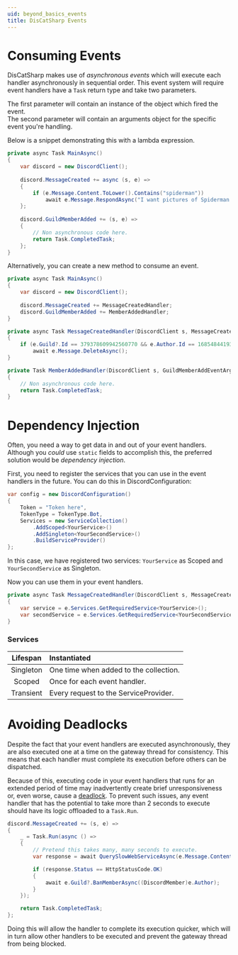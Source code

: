```yaml
---
uid: beyond_basics_events
title: DisCatSharp Events
---
```


# Consuming Events
DisCatSharp makes use of *asynchronous events* which will execute each handler asynchronously in sequential order. 
This event system will require event handlers have a `Task` return type and take two parameters.

The first parameter will contain an instance of the object which fired the event.<br/>
The second parameter will contain an arguments object for the specific event you're handling.

Below is a snippet demonstrating this with a lambda expression.
```cs
private async Task MainAsync()
{
    var discord = new DiscordClient();
	
    discord.MessageCreated += async (s, e) =>
    {
        if (e.Message.Content.ToLower().Contains("spiderman")) 
            await e.Message.RespondAsync("I want pictures of Spiderman!");
    };
	
	discord.GuildMemberAdded += (s, e) =>
    {
        // Non asynchronous code here.
        return Task.CompletedTask;
    };
}
```

Alternatively, you can create a new method to consume an event.
```cs
private async Task MainAsync()
{
    var discord = new DiscordClient();
	
    discord.MessageCreated += MessageCreatedHandler;
	discord.GuildMemberAdded += MemberAddedHandler;
}

private async Task MessageCreatedHandler(DiscordClient s, MessageCreateEventArgs e)
{
    if (e.Guild?.Id == 379378609942560770 && e.Author.Id == 168548441939509248)
        await e.Message.DeleteAsync();
}

private Task MemberAddedHandler(DiscordClient s, GuildMemberAddEventArgs e)
{
    // Non asynchronous code here.
    return Task.CompletedTask;
}
```

# Dependency Injection
Often, you need a way to get data in and out of your event handlers.
Although you *could* use `static` fields to accomplish this, the preferred solution would be *dependency injection*.

First, you need to register the services that you can use in the event handlers in the future.
You can do this in DiscordConfiguration:
```cs
var config = new DiscordConfiguration()
{
    Token = "Token here",
    TokenType = TokenType.Bot,
    Services = new ServiceCollection()
        .AddScoped<YourService>()
        .AddSingleton<YourSecondService>()
        .BuildServiceProvider()
};
```
In this case, we have registered two services: `YourService` as Scoped and` YourSecondService` as Singleton.

Now you can use them in your event handlers.
```cs
private async Task MessageCreatedHandler(DiscordClient s, MessageCreateEventArgs e)
{
    var service = e.Services.GetRequiredService<YourService>();
    var secondService = e.Services.GetRequiredService<YourSecondService>();
}
```

### Services
Lifespan|Instantiated
:---:|:---
Singleton|One time when added to the collection.
Scoped|Once for each event handler.
Transient|Every request to the ServiceProvider.

# Avoiding Deadlocks
Despite the fact that your event handlers are executed asynchronously, they are also executed one at a time on the gateway thread for consistency. 
This means that each handler must complete its execution before others can be dispatched. 

Because of this, executing code in your event handlers that runs for an extended period of time may inadvertently 
create brief unresponsiveness or, even worse, cause a [deadlock](https://en.wikipedia.org/wiki/Deadlock).
To prevent such issues, any event handler that has the potential to take more than 2 seconds to execute should have its logic offloaded to a `Task.Run`.

```cs
discord.MessageCreated += (s, e) =>
{
    _ = Task.Run(async () =>
    {
        // Pretend this takes many, many seconds to execute.
        var response = await QuerySlowWebServiceAsync(e.Message.Content);

        if (response.Status == HttpStatusCode.OK)
		{
			await e.Guild?.BanMemberAsync((DiscordMember)e.Author);
        }
    });

	return Task.CompletedTask;
};
```
Doing this will allow the handler to complete its execution quicker, which will in turn allow other handlers to be executed and prevent the gateway thread from being blocked.